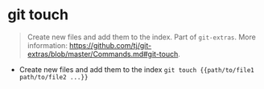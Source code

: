 # git touch
> Create new files and add them to the index.
> Part of `git-extras`.
> More information: <https://github.com/tj/git-extras/blob/master/Commands.md#git-touch>.

- Create new files and add them to the index
`git touch {{path/to/file1 path/to/file2 ...}}`

